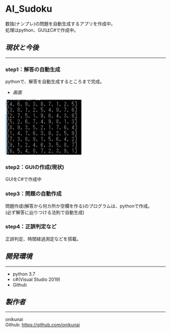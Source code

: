 # **AI_Sudoku**
数独(ナンプレ)の問題を自動生成するアプリを作成中。  
処理はpython、GUIはC#で作成中。  


## *現状と今後*
---
### step1：解答の自動生成  
pythonで、解答を自動生成するところまで完成。
* *画面*  
<img width="240" alt="画像の読み込み失敗" src='./demo/images/sample01.png'>  

### step2：GUIの作成(現状)  
GUIをC#で作成中  

### step3：問題の自動作成  
問題作成(解答から何カ所か空欄を作る)のプログラムは、pythonで作成。  
(必ず解答に辿りつける法則で自動生成)  

### step4：正誤判定など  
正誤判定、時間経過測定などを搭載。  


## *開発環境*
---
* python 3.7  
* c#(Visual Studio 2019)  
* Github  


## *製作者*
---
onikunai  
Github: https://github.com/onikunai  


